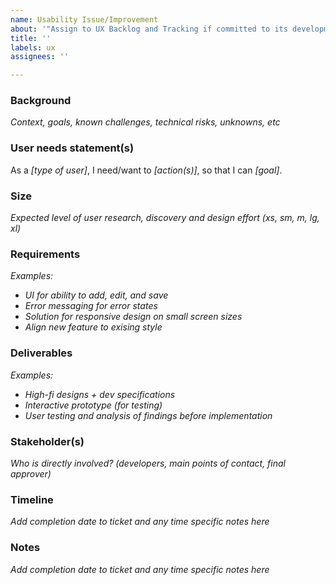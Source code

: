 ```yaml
---
name: Usability Issue/Improvement
about: '"Assign to UX Backlog and Tracking if committed to its development. Assign to Feedback and Insights Research Repository if low priority or suggestion that warrants investigation before commitment."'
title: ''
labels: ux
assignees: ''

---
```


### Background
_Context, goals, known challenges, technical risks, unknowns, etc_

### User needs statement(s)
As a _[type of user]_, I need/want to _[action(s)]_, so that I can _[goal]_.

### Size
_Expected level of user research, discovery and design effort (xs, sm, m, lg, xl)_

### Requirements
_Examples:_
- _UI for ability to add, edit, and save_
- _Error messaging for error states_
- _Solution for responsive design on small screen sizes_
- _Align new feature to exising style_

### Deliverables
_Examples:_
- _High-fi designs + dev specifications_
- _Interactive prototype (for testing)_
- _User testing and analysis of findings before implementation_

### Stakeholder(s)
_Who is directly involved? (developers, main points of contact, final approver)_

### Timeline
_Add completion date to ticket and any time specific notes here_

### Notes
_Add completion date to ticket and any time specific notes here_
